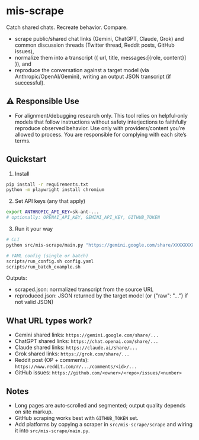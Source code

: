 mis-scrape
=========

Catch shared chats. Recreate behavior. Compare.

- scrape public/shared chat links (Gemini, ChatGPT, Claude, Grok) and common discussion threads (Twitter thread, Reddit posts, GitHub issues),
- normalize them into a transcript ({ url, title, messages:[{role, content}] }), and
- reproduce the conversation against a target model (via Anthropic/OpenAI/Gemini), writing an output JSON transcript (if successful).

⚠️ Responsible Use
-------------
- For alignment/debugging research only. This tool relies on helpful‑only models that follow instructions without safety interjections to faithfully reproduce observed behavior. Use only with providers/content you’re allowed to process. You are responsible for complying with each site’s terms.

Quickstart
----------

1) Install

```bash
pip install -r requirements.txt
python -m playwright install chromium
```

2) Set API keys (any that apply)

```bash
export ANTHROPIC_API_KEY=sk-ant-...
# optionally: OPENAI_API_KEY, GEMINI_API_KEY, GITHUB_TOKEN
```

3) Run it your way

```bash
# CLI
python src/mis-scrape/main.py "https://gemini.google.com/share/XXXXXXXX" --model anthropic/claude-3-opus-20240229 --output reproduced.json

# YAML config (single or batch)
scripts/run_config.sh config.yaml
scripts/run_batch_example.sh
```

Outputs:

- scraped.json: normalized transcript from the source URL
- reproduced.json: JSON returned by the target model (or {"raw": "..."} if not valid JSON)

What URL types work?
--------------------

- Gemini shared links: `https://gemini.google.com/share/...`
- ChatGPT shared links: `https://chat.openai.com/share/...`
- Claude shared links: `https://claude.ai/share/...`
- Grok shared links: `https://grok.com/share/...`
- Reddit post (OP + comments): `https://www.reddit.com/r/.../comments/<id>/...`
- GitHub issues: `https://github.com/<owner>/<repo>/issues/<number>`

Notes
-----

- Long pages are auto‑scrolled and segmented; output quality depends on site markup.
- GitHub scraping works best with `GITHUB_TOKEN` set.
- Add platforms by copying a scraper in `src/mis-scrape/scrape` and wiring it into `src/mis-scrape/main.py`.

